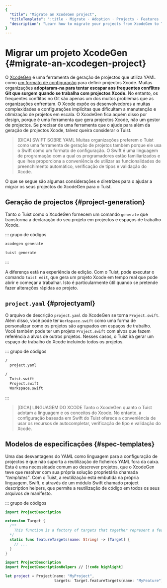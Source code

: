 ```yaml
---
{
  "title": "Migrate an XcodeGen project",
  "titleTemplate": ":title · Migrate · Adoption · Projects · Features · Guides · Tuist",
  "description": "Learn how to migrate your projects from XcodeGen to Tuist."
}
---
```

# Migrar um projeto XcodeGen {#migrate-an-xcodegen-project}

O [XcodeGen](https://github.com/yonaskolb/XcodeGen) é uma ferramenta de geração
de projectos que utiliza YAML como [um formato de
configuração](https://github.com/yonaskolb/XcodeGen/blob/master/Docs/ProjectSpec.md)
para definir projectos Xcode. Muitas organizações **adoptaram-na para tentar
escapar aos frequentes conflitos Git que surgem quando se trabalha com projectos
Xcode.** No entanto, os frequentes conflitos no Git são apenas um dos muitos
problemas que as organizações enfrentam. O Xcode expõe os desenvolvedores a
muitas complexidades e configurações implícitas que dificultam a manutenção e
otimização de projetos em escala. O XcodeGen fica aquém disso por design, porque
é uma ferramenta que gera projectos Xcode, não um gestor de projectos. Se
precisar de uma ferramenta que o ajude para além da geração de projectos Xcode,
talvez queira considerar o Tuist.

> [DICA] SWIFT SOBRE YAML Muitas organizações preferem o Tuist como uma
> ferramenta de geração de projetos também porque ele usa o Swift como um
> formato de configuração. O Swift é uma linguagem de programação com a qual os
> programadores estão familiarizados e que lhes proporciona a conveniência de
> utilizar as funcionalidades de preenchimento automático, verificação de tipos
> e validação do Xcode.

O que se segue são algumas considerações e diretrizes para o ajudar a migrar os
seus projectos do XcodeGen para o Tuist.

## Geração de projectos {#project-generation}

Tanto o Tuist como o XcodeGen fornecem um comando `generate` que transforma a
declaração do seu projeto em projectos e espaços de trabalho Xcode.

::: grupo de códigos

```bash [XcodeGen]
xcodegen generate
```

```bash [Tuist]
tuist generate
```
:::

A diferença está na experiência de edição. Com o Tuist, pode executar o comando
`tuist edit`, que gera um projeto Xcode em tempo real que pode abrir e começar a
trabalhar. Isto é particularmente útil quando se pretende fazer alterações
rápidas ao projeto.

## `project.yaml` {#projectyaml}

O arquivo de descrição `project.yaml` do XcodeGen se torna `Project.swift`. Além
disso, você pode ter `Workspace.swift` como uma forma de personalizar como os
projetos são agrupados em espaços de trabalho. Você também pode ter um projeto
`Project.swift` com alvos que fazem referência a alvos de outros projetos.
Nesses casos, o Tuist irá gerar um espaço de trabalho do Xcode incluindo todos
os projetos.

::: grupo de códigos

```bash [XcodeGen directory structure]
/
  project.yaml
```

```bash [Tuist directory structure]
/
  Tuist.swift
  Project.swift
  Workspace.swift
```
:::

> [DICA] LINGUAGEM DO XCODE Tanto o XcodeGen quanto o Tuist adotam a linguagem e
> os conceitos do Xcode. No entanto, a configuração baseada em Swift do Tuist
> oferece a conveniência de usar os recursos de autocompletar, verificação de
> tipo e validação do Xcode.

## Modelos de especificações {#spec-templates}

Uma das desvantagens do YAML como linguagem para a configuração de projectos é
que não suporta a reutilização de ficheiros YAML fora da caixa. Esta é uma
necessidade comum ao descrever projetos, que o XcodeGen teve que resolver com
sua própria solução proprietária chamada *"templates"*. Com o Tuist, a
reutilização está embutida na própria linguagem, Swift, e através de um módulo
Swift chamado
<LocalizedLink href="/guides/features/projects/code-sharing">project description
helpers</LocalizedLink>, que permite a reutilização de código em todos os seus
arquivos de manifesto.

::: grupo de códigos
```swift [Tuist/ProjectDescriptionHelpers/Target+Features.swift]
import ProjectDescription

extension Target {
  /**
    This function is a factory of targets that together represent a feature.
  */
  static func featureTargets(name: String) -> [Target] {
    // ...
  }
}
```
```swift [Project.swift]
import ProjectDescription
import ProjectDescriptionHelpers // [!code highlight]

let project = Project(name: "MyProject",
                      targets: Target.featureTargets(name: "MyFeature")) // [!code highlight]
```
